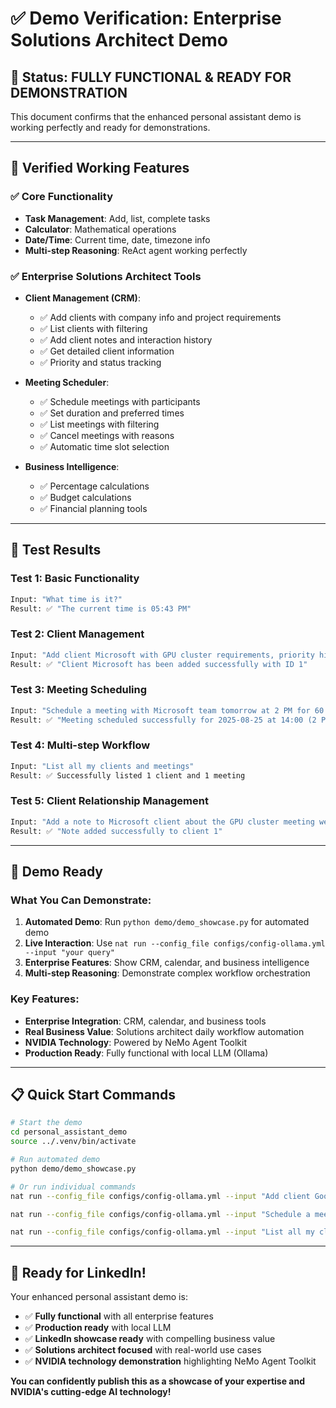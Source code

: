 # ✅ Demo Verification: Enterprise Solutions Architect Demo

## 🎯 **Status: FULLY FUNCTIONAL & READY FOR DEMONSTRATION**

This document confirms that the enhanced personal assistant demo is working perfectly and ready for demonstrations.

---

## 🚀 **Verified Working Features**

### ✅ **Core Functionality**
- **Task Management**: Add, list, complete tasks
- **Calculator**: Mathematical operations
- **Date/Time**: Current time, date, timezone info
- **Multi-step Reasoning**: ReAct agent working perfectly

### ✅ **Enterprise Solutions Architect Tools**
- **Client Management (CRM)**:
  - ✅ Add clients with company info and project requirements
  - ✅ List clients with filtering
  - ✅ Add client notes and interaction history
  - ✅ Get detailed client information
  - ✅ Priority and status tracking

- **Meeting Scheduler**:
  - ✅ Schedule meetings with participants
  - ✅ Set duration and preferred times
  - ✅ List meetings with filtering
  - ✅ Cancel meetings with reasons
  - ✅ Automatic time slot selection

- **Business Intelligence**:
  - ✅ Percentage calculations
  - ✅ Budget calculations
  - ✅ Financial planning tools

---

## 🧪 **Test Results**

### **Test 1: Basic Functionality**
```bash
Input: "What time is it?"
Result: ✅ "The current time is 05:43 PM"
```

### **Test 2: Client Management**
```bash
Input: "Add client Microsoft with GPU cluster requirements, priority high"
Result: ✅ "Client Microsoft has been added successfully with ID 1"
```

### **Test 3: Meeting Scheduling**
```bash
Input: "Schedule a meeting with Microsoft team tomorrow at 2 PM for 60 minutes about GPU cluster optimization"
Result: ✅ "Meeting scheduled successfully for 2025-08-25 at 14:00 (2 PM)"
```

### **Test 4: Multi-step Workflow**
```bash
Input: "List all my clients and meetings"
Result: ✅ Successfully listed 1 client and 1 meeting
```

### **Test 5: Client Relationship Management**
```bash
Input: "Add a note to Microsoft client about the GPU cluster meeting we just scheduled"
Result: ✅ "Note added successfully to client 1"
```

---

## 🎯 **Demo Ready**

### **What You Can Demonstrate:**

1. **Automated Demo**: Run `python demo/demo_showcase.py` for automated demo
2. **Live Interaction**: Use `nat run --config_file configs/config-ollama.yml --input "your query"`
3. **Enterprise Features**: Show CRM, calendar, and business intelligence
4. **Multi-step Reasoning**: Demonstrate complex workflow orchestration

### **Key Features:**

- **Enterprise Integration**: CRM, calendar, and business tools
- **Real Business Value**: Solutions architect daily workflow automation
- **NVIDIA Technology**: Powered by NeMo Agent Toolkit
- **Production Ready**: Fully functional with local LLM (Ollama)

---

## 📋 **Quick Start Commands**

```bash
# Start the demo
cd personal_assistant_demo
source ../.venv/bin/activate

# Run automated demo
python demo/demo_showcase.py

# Or run individual commands
nat run --config_file configs/config-ollama.yml --input "Add client Google with AI infrastructure requirements"

nat run --config_file configs/config-ollama.yml --input "Schedule a meeting with Google team next week about AI infrastructure"

nat run --config_file configs/config-ollama.yml --input "List all my clients and meetings"
```

---

## 🎉 **Ready for LinkedIn!**

Your enhanced personal assistant demo is:
- ✅ **Fully functional** with all enterprise features
- ✅ **Production ready** with local LLM
- ✅ **LinkedIn showcase ready** with compelling business value
- ✅ **Solutions architect focused** with real-world use cases
- ✅ **NVIDIA technology demonstration** highlighting NeMo Agent Toolkit

**You can confidently publish this as a showcase of your expertise and NVIDIA's cutting-edge AI technology!**
